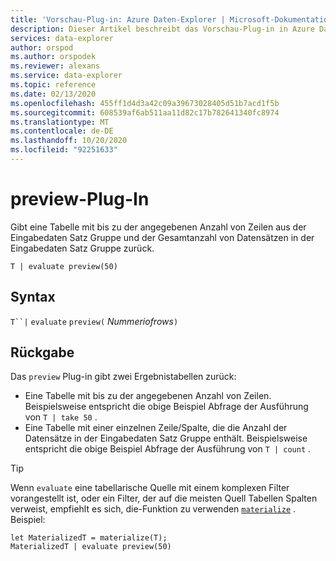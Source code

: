 ```yaml
---
title: 'Vorschau-Plug-in: Azure Daten-Explorer | Microsoft-Dokumentation'
description: Dieser Artikel beschreibt das Vorschau-Plug-in in Azure Daten-Explorer.
services: data-explorer
author: orspod
ms.author: orspodek
ms.reviewer: alexans
ms.service: data-explorer
ms.topic: reference
ms.date: 02/13/2020
ms.openlocfilehash: 455ff1d4d3a42c09a39673028405d51b7acd1f5b
ms.sourcegitcommit: 608539af6ab511aa11d82c17b782641340fc8974
ms.translationtype: MT
ms.contentlocale: de-DE
ms.lasthandoff: 10/20/2020
ms.locfileid: "92251633"
---
```

# <a name="preview-plugin"></a>preview-Plug-In

Gibt eine Tabelle mit bis zu der angegebenen Anzahl von Zeilen aus der Eingabedaten Satz Gruppe und der Gesamtanzahl von Datensätzen in der Eingabedaten Satz Gruppe zurück.

```kusto
T | evaluate preview(50)
```

## <a name="syntax"></a>Syntax

`T``|` `evaluate` `preview(` *Nummeriofrows*`)`

## <a name="returns"></a>Rückgabe

Das `preview` Plug-in gibt zwei Ergebnistabellen zurück:
* Eine Tabelle mit bis zu der angegebenen Anzahl von Zeilen.
  Beispielsweise entspricht die obige Beispiel Abfrage der Ausführung von `T | take 50` .
* Eine Tabelle mit einer einzelnen Zeile/Spalte, die die Anzahl der Datensätze in der Eingabedaten Satz Gruppe enthält.
  Beispielsweise entspricht die obige Beispiel Abfrage der Ausführung von `T | count` .

> [!TIP]
> Wenn `evaluate` eine tabellarische Quelle mit einem komplexen Filter vorangestellt ist, oder ein Filter, der auf die meisten Quell Tabellen Spalten verweist, empfiehlt es sich, die-Funktion zu verwenden [`materialize`](materializefunction.md) . Beispiel:

```kusto
let MaterializedT = materialize(T);
MaterializedT | evaluate preview(50)
```